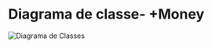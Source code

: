 # Diagrama de classe- +Money
![Diagrama de Classes](documentacao_tecnica/diagrama_de_classes/img_diagrama_de_classes.png)
